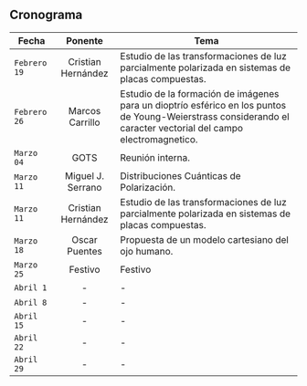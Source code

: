 ## Cronograma 

| Fecha | Ponente | Tema |
| --- | :---: | --- |
| `Febrero 19` | Cristian Hernández | Estudio de las transformaciones de luz parcialmente polarizada en sistemas de placas compuestas. |
| `Febrero 26` | Marcos Carrillo |  Estudio de la formación de imágenes para un dioptrío esférico en los puntos de Young-Weierstrass considerando el caracter vectorial del campo electromagnetico. |
| `Marzo 04` | GOTS | Reunión interna. |
| `Marzo 11` | Miguel J. Serrano |  Distribuciones Cuánticas de Polarización. |
| `Marzo 11` | Cristian Hernández |  Estudio de las transformaciones de luz parcialmente polarizada en sistemas de placas compuestas. |
| `Marzo 18` | Oscar Puentes |  Propuesta de un modelo cartesiano del ojo humano. |
| `Marzo 25` | Festivo |  Festivo |
| `Abril 1` | - |  - |
| `Abril 8` | - |  - |
| `Abril 15` | - |  - |
| `Abril 22` | - |  - |
| `Abril 29` | - |  - |
